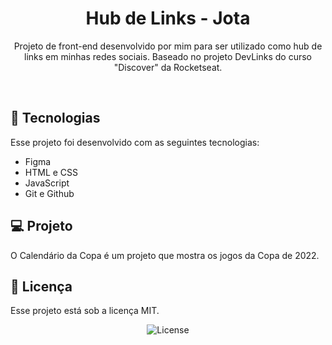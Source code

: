 <h1 align="center"> Hub de Links - Jota </h1>

<p align="center">
Projeto de front-end desenvolvido por mim para ser utilizado como hub de links em minhas redes sociais. Baseado no projeto DevLinks do curso "Discover" da Rocketseat.
</p>

<br>

## 🚀 Tecnologias

Esse projeto foi desenvolvido com as seguintes tecnologias:

- Figma
- HTML e CSS
- JavaScript
- Git e Github

## 💻 Projeto

O Calendário da Copa é um projeto que mostra os jogos da Copa de 2022.

## :memo: Licença

Esse projeto está sob a licença MIT.

<p align="center">
  <img alt="License" src="https://img.shields.io/static/v1?label=license&message=MIT&color=49AA26&labelColor=000000">
</p>
